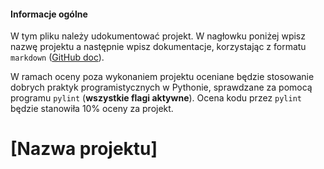 #### Informacje ogólne
W tym pliku należy udokumentować projekt. W nagłowku poniżej wpisz nazwę projektu a następnie wpisz dokumentacje, korzystając z formatu `markdown` ([GitHub doc](https://docs.github.com/en/get-started/writing-on-github/getting-started-with-writing-and-formatting-on-github/basic-writing-and-formatting-syntax)).

W ramach oceny poza wykonaniem projektu oceniane będzie stosowanie dobrych praktyk programistycznych w Pythonie, sprawdzane za pomocą programu `pylint` (**wszystkie flagi aktywne**). Ocena kodu przez `pylint` będzie stanowiła 10% oceny za projekt.

# [Nazwa projektu]
